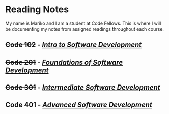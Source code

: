 # Reading Notes

My name is Mariko and I am a student at Code Fellows. This is where I will be documenting my notes from assigned readings throughout each course.


## ~~Code 102~~ - [*Intro to Software Development*](ReadingNotes102/README.md)
## ~~Code 201~~ - [*Foundations of Software Development*](ReadingNotes201/README.md)
## ~~Code 301~~ - [*Intermediate Software Development*](ReadingNotes301/README.md)
## Code 401 - [*Advanced Software Development*](ReadingNotes401/README.md)